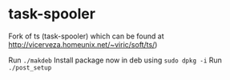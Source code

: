 # task-spooler
Fork of ts (task-spooler) which can be found at http://vicerveza.homeunix.net/~viric/soft/ts/)

Run `./makdeb`
Install package now in deb using `sudo dpkg -i`
Run `./post_setup`
